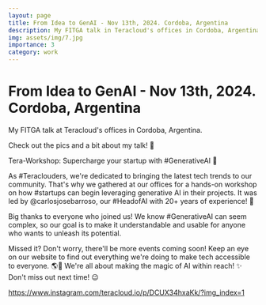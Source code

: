 ```yaml
---
layout: page
title: From Idea to GenAI - Nov 13th, 2024. Cordoba, Argentina
description: My FITGA talk in Teracloud's offices in Cordoba, Argentina
img: assets/img/7.jpg
importance: 3
category: work
---
```


# From Idea to GenAI - Nov 13th, 2024. Cordoba, Argentina

My FITGA talk at Teracloud's offices in Cordoba, Argentina.

Check out the pics and a bit about my talk! 📸

Tera-Workshop: Supercharge your startup with #GenerativeAI 🌟

As #Teraclouders, we're dedicated to bringing the latest tech trends to our community. That's why we gathered at our offices for a hands-on workshop on how #startups can begin leveraging generative AI in their projects. It was led by @carlosjosebarroso, our #HeadofAI with 20+ years of experience! 🦾

Big thanks to everyone who joined us! We know #GenerativeAI can seem complex, so our goal is to make it understandable and usable for anyone who wants to unleash its potential.

Missed it? Don't worry, there'll be more events coming soon! Keep an eye on our website to find out everything we're doing to make tech accessible to everyone. 🌎🚀  We're all about making the magic of AI within reach! ✨ Don't miss out next time! 😉

https://www.instagram.com/teracloud.io/p/DCUX34hxaKk/?img_index=1

